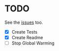 # TODO
See the [issues](https://github.com/drkostas/starter/issues) too.
- [X] Create Tests
- [X] Create Readme
- [ ] Stop Global Warming
